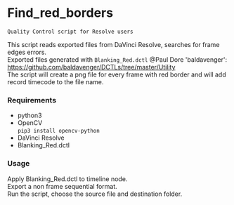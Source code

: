 # Find_red_borders
`Quality Control script for Resolve users`

This script reads exported files from DaVinci Resolve, searches for frame edges errors.  
Exported files generated with `Blanking_Red.dctl`
@Paul Dore 'baldavenger': https://github.com/baldavenger/DCTLs/tree/master/Utility  
The script will create a png file for every frame with red border and will add record timecode to the file name.
### Requirements
* python3
* OpenCV  
`pip3 install opencv-python`
* DaVinci Resolve
* Blanking_Red.dctl

### Usage
Apply Blanking_Red.dctl to timeline node.  
Export a non frame sequential format.  
Run the script, choose the source file and destination folder.
